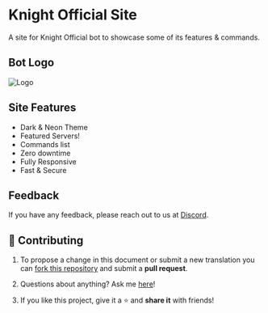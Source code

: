 
# Knight Official Site

A site for Knight Official bot to showcase some of its features & commands.

## Bot Logo

![Logo](https://i.ibb.co/3WZzXwn/Screenshot-20220214-200943.png?size=4096)

## Site Features

- Dark & Neon Theme
- Featured Servers!
- Commands list
- Zero downtime
- Fully Responsive
- Fast & Secure 

## Feedback

If you have any feedback, please reach out to us at [Discord](https://discord.gg/dF4PHxbHpA).

## 💛 Contributing

1. To propose a change in this document or submit a new translation you can [fork this repository](https://github.com/Alkaison/knightofficial.github.io/fork) and submit a **pull request**.

2. Questions about anything? Ask me [here](https://github.com/Alkaison/knightofficial.github.io/issues/new)!

3. If you like this project, give it a ⭐ and **share it** with friends!
